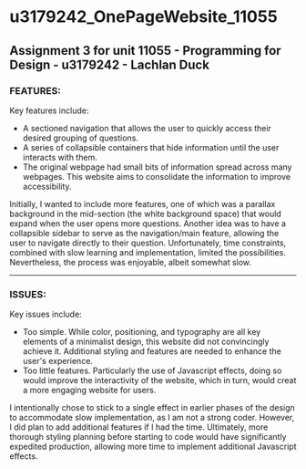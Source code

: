 # u3179242_OnePageWebsite_11055

## Assignment 3 for unit 11055 - Programming for Design - u3179242 - Lachlan Duck

### FEATURES:
Key features include:

- A sectioned navigation that allows the user to quickly access their desired grouping of questions.
- A series of collapsible containers that hide information until the user interacts with them.
- The original webpage had small bits of information spread across many webpages. This website aims to consolidate the information to improve accessibility.

Initially, I wanted to include more features, one of which was a parallax background in the mid-section (the white background space) that would expand when the user opens more questions. Another idea was to have a collapsible sidebar to serve as the navigation/main feature, allowing the user to navigate directly to their question. Unfortunately, time constraints, combined with slow learning and implementation, limited the possibilities. Nevertheless, the process was enjoyable, albeit somewhat slow.

---

### ISSUES:
Key issues include:

- Too simple. While color, positioning, and typography are all key elements of a minimalist design, this website did not convincingly achieve it. Additional styling and features are needed to enhance the user's experience.
- Too little features. Particularly the use of Javascript effects, doing so would improve the interactivity of the website, which in turn, would creat a more engaging website for users.

I intentionally chose to stick to a single effect in earlier phases of the design to accommodate slow implementation, as I am not a strong coder. However, I did plan to add additional features if I had the time. Ultimately, more thorough styling planning before starting to code would have significantly expedited production, allowing more time to implement additional Javascript effects.
